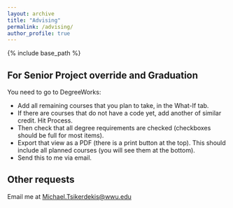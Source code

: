 ```yaml
---
layout: archive
title: "Advising"
permalink: /advising/
author_profile: true
---
```


{% include base_path %}

## For Senior Project override and Graduation

You need to go to DegreeWorks:

- Add all remaining courses that you plan to take, in the What-If tab.
- If there are courses that do not have a code yet, add another of similar credit. Hit Process.
- Then check that all degree requirements are checked (checkboxes should be full for most items).
- Export that view as a PDF (there is a print button at the top). This should include all planned courses (you will see them at the bottom).
- Send this to me via email.

## Other requests

Email me at Michael.Tsikerdekis@wwu.edu
